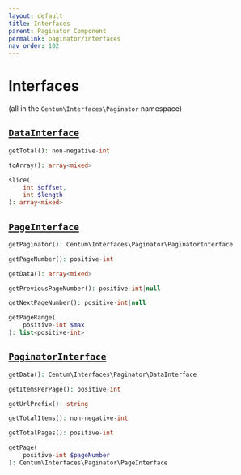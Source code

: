```yaml
---
layout: default
title: Interfaces
parent: Paginator Component
permalink: paginator/interfaces
nav_order: 102
---
```




# Interfaces

(all in the `Centum\Interfaces\Paginator` namespace)



## [`DataInterface`](https://github.com/SidRoberts/centum/blob/main/src/Interfaces/Paginator/DataInterface.php)

```php
getTotal(): non-negative-int
```

```php
toArray(): array<mixed>
```

```php
slice(
    int $offset,
    int $length
): array<mixed>
```



## [`PageInterface`](https://github.com/SidRoberts/centum/blob/main/src/Interfaces/Paginator/PageInterface.php)

```php
getPaginator(): Centum\Interfaces\Paginator\PaginatorInterface
```

```php
getPageNumber(): positive-int
```

```php
getData(): array<mixed>
```

```php
getPreviousPageNumber(): positive-int|null
```

```php
getNextPageNumber(): positive-int|null
```

```php
getPageRange(
    positive-int $max
): list<positive-int>
```



## [`PaginatorInterface`](https://github.com/SidRoberts/centum/blob/main/src/Interfaces/Paginator/PaginatorInterface.php)

```php
getData(): Centum\Interfaces\Paginator\DataInterface
```

```php
getItemsPerPage(): positive-int
```

```php
getUrlPrefix(): string
```

```php
getTotalItems(): non-negative-int
```

```php
getTotalPages(): positive-int
```

```php
getPage(
    positive-int $pageNumber
): Centum\Interfaces\Paginator\PageInterface
```
